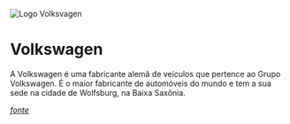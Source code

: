![Logo Volksvagen](https://cdn.autopapo.com.br/box/uploads/2021/04/09122923/voltswagen-volkswagen-banner-logo.jpg)

#   Volkswagen

A Volkswagen é uma fabricante alemã de veículos que pertence ao Grupo Volkswagen. É o maior fabricante de automóveis do mundo e tem a sua sede na cidade de Wolfsburg, na Baixa Saxônia.

*[fonte](https://pt.wikipedia.org/wiki/Volkswagen)*
